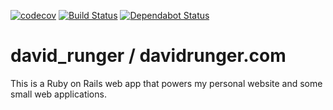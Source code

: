 [![codecov](https://codecov.io/gh/davidrunger/david_runger/branch/master/graph/badge.svg)](https://codecov.io/gh/davidrunger/david_runger)
[![Build Status](https://travis-ci.org/davidrunger/david_runger.svg?branch=master)](https://travis-ci.org/davidrunger/david_runger)
[![Dependabot Status](https://api.dependabot.com/badges/status?host=github&repo=davidrunger/david_runger)](https://dependabot.com)

# david_runger / davidrunger.com

This is a Ruby on Rails web app that powers my personal website and some small web applications.
